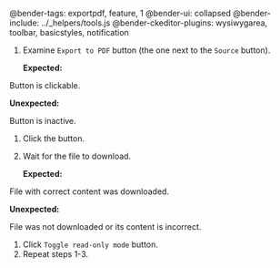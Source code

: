 @bender-tags: exportpdf, feature, 1
@bender-ui: collapsed
@bender-include: ../\_helpers/tools.js
@bender-ckeditor-plugins: wysiwygarea, toolbar, basicstyles, notification

1. Examine `Export to PDF` button (the one next to the `Source` button).

   **Expected:**

Button is clickable.

**Unexpected:**

Button is inactive.

1. Click the button.
1. Wait for the file to download.

   **Expected:**

File with correct content was downloaded.

**Unexpected:**

File was not downloaded or its content is incorrect.

1. Click `Toggle read-only mode` button.
1. Repeat steps 1-3.
